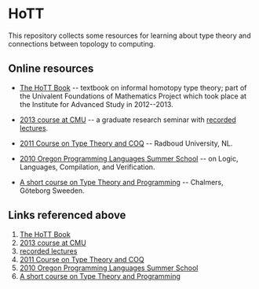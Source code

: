 HoTT
====
This repository collects some resources for learning about type theory and connections between topology to computing.

Online resources
----------------
+ [The HoTT Book][] -- textbook on informal homotopy type theory; part of the Univalent Foundations of Mathematics Project which took place at the Institute for Advanced Study in 2012--2013.

+ [2013 course at CMU][] -- a graduate research seminar with [recorded lectures][].

+ [2011 Course on Type Theory and COQ][] -- Radboud University, NL.

+ [2010 Oregon Programming Languages Summer School][] -- on Logic, Languages, Compilation, and Verification.


+ [A short course on Type Theory and Programming][] -- Chalmers, Göteborg Sweeden.

Links referenced above
----------------------
1. [The HoTT Book][]  
2. [2013 course at CMU][]  
3. [recorded lectures][]  
4. [2011 Course on Type Theory and COQ][]  
5. [2010 Oregon Programming Languages Summer School][]  
6. [A short course on Type Theory and Programming][]  

[The HoTT Book]: https://github.com/HoTT/book
[2013 course at CMU]: http://www.cs.cmu.edu/~rwh/courses/hott/
[recorded lectures]: http://scs.hosted.panopto.com/Panopto/Pages/Sessions/List.aspx#folderID="07756bb0-b872-4a4a-95b1-b77ad206dab3"
[2011 Course on Type Theory and COQ]: http://www.cs.ru.nl/~freek/courses/tt-2011/
[2010 Oregon Programming Languages Summer School]: http://www.cs.uoregon.edu/research/summerschool/summer10/curriculum.html
[A short course on Type Theory and Programming]: http://www.cse.chalmers.se/~bengt/course/typetheory-oneweek.html
